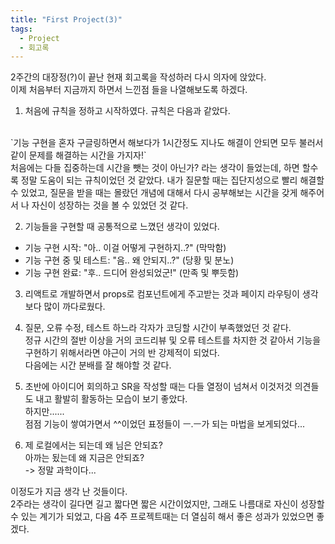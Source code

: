 ```yaml
---
title: "First Project(3)"
tags:
  - Project
  - 회고록 
---
```


2주간의 대장정(?)이 끝난 현재 회고록을 작성하러 다시 의자에 앉았다.  
이제 처음부터 지금까지 하면서 느낀점 들을 나열해보도록 하겠다.  

1. 처음에 규칙을 정하고 시작하였다. 규칙은 다음과 같았다.  
<br>
  `기능 구현을 혼자 구글링하면서 해보다가 1시간정도 지나도 해결이 안되면 모두 불러서 같이 문제를 해결하는 시간을 가지자!`  
  <br>
  처음에는 다들 집중하는데 시간을 뺏는 것이 아닌가? 라는 생각이 들었는데, 하면 할수록 정말 도움이 되는 규칙이었던 것 같았다.  
  내가 질문할 때는 집단지성으로 빨리 해결할 수 있었고, 질문을 받을 때는 몰랐던 개념에 대해서 다시 공부해보는 시간을 갖게 해주어서 나 자신이 성장하는 것을 볼 수 있었던 것 같다.  

2. 기능들을 구현할 때 공통적으로 느꼈던 생각이 있었다.  
  - 기능 구현 시작: "아.. 이걸 어떻게 구현하지..?" (막막함)  
  - 기능 구현 중 및 테스트: "음.. 왜 안되지..?" (당황 및 분노)  
  - 기능 구현 완료: "후.. 드디어 완성되었군!" (만족 및 뿌듯함)  
  
3. 리액트로 개발하면서 props로 컴포넌트에게 주고받는 것과 페이지 라우팅이 생각보다 많이 까다로웠다.  

4. 질문, 오류 수정, 테스트 하느라 각자가 코딩할 시간이 부족했었던 것 같다.  
  정규 시간의 절반 이상을 거의 코드리뷰 및 오류 테스트를 차지한 것 같아서 기능을 구현하기 위해서라면 야근이 거의 반 강제적이 되었다.  
  다음에는 시간 분배를 잘 해야할 것 같다.  

5. 초반에 아이디어 회의하고 SR을 작성할 때는 다들 열정이 넘쳐서 이것저것 의견들도 내고 활발히 활동하는 모습이 보기 좋았다.  
  하지만......  
  점점 기능이 쌓여가면서 ^^이었던 표정들이 ㅡ.ㅡ가 되는 마법을 보게되었다...  
  
6. 제 로컬에서는 되는데 왜 님은 안되죠?  
  아까는 됬는데 왜 지금은 안되죠?  
  -> 정말 과학이다...  


이정도가 지금 생각 난 것들이다.  
2주라는 생각이 길다면 길고 짧다면 짧은 시간이었지만, 그래도 나름대로 자신이 성장할 수 있는 계기가 되었고, 다음 4주 프로젝트때는 더 열심히 해서 좋은 성과가 있었으면 좋겠다.  
